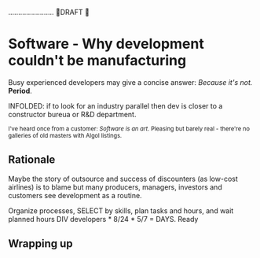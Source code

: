 ....................... 🚧DRAFT 🚧

# Software - Why development couldn't be manufacturing

Busy experienced developers may give a concise answer: _Because it's not._ **Period**.

INFOLDED: if to look for an industry parallel then dev is closer to a constructor bureua or R&D department.

<sub>I've heard once from a customer: *Software is an art*. Pleasing but barely real - there're no galleries of old masters with Algol listings.</sub>

## Rationale

Maybe the story of outsource and success of discounters (as low-cost airlines) is to blame but many producers, managers, investors and customers see development as a routine.

Organize processes, SELECT by skills, plan tasks and hours, and wait planned hours DIV developers * 8/24 * 5/7 = DAYS. Ready


## Wrapping up
